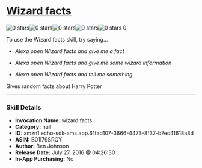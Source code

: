 # [Wizard facts](http://alexa.amazon.com/#skills/amzn1.echo-sdk-ams.app.61fad107-3666-4473-8f37-b7ec41618a8d)
![0 stars](../../images/ic_star_border_black_18dp_1x.png)![0 stars](../../images/ic_star_border_black_18dp_1x.png)![0 stars](../../images/ic_star_border_black_18dp_1x.png)![0 stars](../../images/ic_star_border_black_18dp_1x.png)![0 stars](../../images/ic_star_border_black_18dp_1x.png) 0

To use the Wizard facts skill, try saying...

* *Alexa open Wizard facts and give me a fact*

* *Alexa open Wizard facts and give me some wizard information*

* *Alexa open Wizard facts and tell me something*

Gives random facts about Harry Potter

***

### Skill Details

* **Invocation Name:** wizard facts
* **Category:** null
* **ID:** amzn1.echo-sdk-ams.app.61fad107-3666-4473-8f37-b7ec41618a8d
* **ASIN:** B01I79SRQY
* **Author:** Ben Johnson
* **Release Date:** July 27, 2016 @ 04:26:30
* **In-App Purchasing:** No
